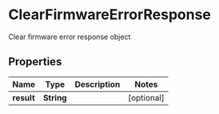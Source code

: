 

# ClearFirmwareErrorResponse

Clear firmware error response object

## Properties

Name | Type | Description | Notes
------------ | ------------- | ------------- | -------------
**result** | **String** |  |  [optional]



